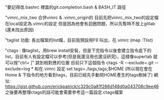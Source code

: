 "要記得改.bashrc 裡面的git.completion.bash & BASH_IT 路徑

"vimrc_mix_two 合併vimrc & .vimrc_origin的
目前先把vimrc_mix_two的設定檔在local設定為.vimrc的設定
但是因為他會有迴圈問題，所以先暫時不放上gitlab (還未找出原因)

"taglist 功能: 長出檔案的list檔，目前我預設用F9 叫出，在.vimrc (map <F9> :Tlist<CR>)

"ctags : 像taglist，用brew install安裝，但是下完指令以後會建立指令底下的list，目前有人有設定檔可以參考(但是我還沒用也還沒研究)，這樣像supertab 就可以按"ctrl+ ]" 跳到相對應的位置
目前只下這個指令
    ctags -R --exclude=.git --exclude=log *
和在.vimrc 設定 set tags=./tags,tags;$HOME
(所以現在會在Home & 下指令的地方看到tags，目前已經先手動把HOME產生的tags刪掉了)
網址: https://gist.github.com/erickpatrick/c329c0a81f286d148d0a043708c9ee46
之後要再整理ctags的話可能會需要參考這一篇設定.ctags檔案

